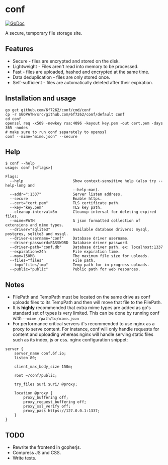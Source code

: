 # conf
[![GoDoc](https://godoc.org/github.com/6f7262/conf?status.svg)](https://godoc.org/github.com/6f7262/conf)

A secure, temporary file storage site.

## Features
* Secure - files are encrypted and stored on the disk.
* Lightweight - Files aren't read into memory to be processed.
* Fast - files are uploaded, hashed and encrypted at the same time.
* Data deduplication - files are only stored once.
* Self-sufficient - files are automatically deleted after their expiration.

## Installation and usage
```
go get github.com/6f7262/conf/cmd/conf
cp -r $GOPATH/src/github.com/6f7262/conf/default conf
cd conf
openssl req -x509 -newkey rsa:4096 -keyout key.pem -out cert.pem -days 365 -nodes
# make sure to run conf separately to openssl
conf --mime="mime.json" --secure
```

## Help
```
$ conf --help
usage: conf [<flags>]

Flags:
  --help                      Show context-sensitive help (also try --help-long and
                              --help-man).
  --addr=":1337"              Server listen address.
  --secure                    Enable https.
  --cert="cert.pem"           TLS certificate path.
  --key="key.pem"             TLS key path.
  --cleanup-interval=5m       Cleanup interval for deleting expired files.
  --mime=PATH                 A json formatted collection of extensions and mime types.
  --driver="sqlite3"          Available database drivers: mysql, postgres, sqlite3 and mssql.
  --driver-username="conf"    Database driver username.
  --driver-password=PASSWORD  Database driver password.
  --driver-path="conf.db"     Database driver path. ex: localhost:1337
  --expiration=24h            File expiration time.
  --max=150MB                 The maximum file size for uploads.
  --files="files"             File path.
  --tmp="files/tmp"           Temp path for in-progress uploads.
  --public="public"           Public path for web resources.
```

## Notes
* FilePath and TempPath must be located on the same drive as conf uploads files to its TempPath and then will move that file to the FilePath.
* It is **highly** recommended that extra mime types are added as go's standard set of types is very limited. This can be done by running conf with `--mime /path/to/mime.json`
* For performance critical servers it's recommended to use nginx as a proxy to serve content. For instance, conf will only handle requests for content and uploading whereas nginx will handle serving static files such as its index, js or css. nginx configuration snippet:
```
server {
    server_name conf.6f.io;
    listen 80;

    client_max_body_size 150m;

    root ~/conf/public;

    try_files $uri $uri/ @proxy;

    location @proxy {
        proxy_buffering off;
        proxy_request_buffering off;
        proxy_ssl_verify off;
        proxy_pass https://127.0.0.1:1337;
    }
}
```

## TODO
* Rewrite the frontend in gopherjs.
* Compress JS and CSS.
* Write tests.